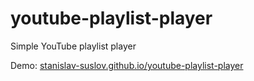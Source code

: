 # youtube-playlist-player

Simple YouTube playlist player

Demo: [stanislav-suslov.github.io/youtube-playlist-player](https://stanislav-suslov.github.io/youtube-playlist-player/)
